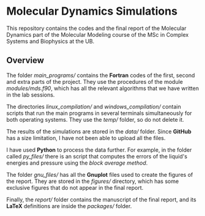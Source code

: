 # Molecular Dynamics Simulations

This repository contains the codes and the final report of the Molecular Dynamics part of the Molecular Modeling course of the MSc in Complex Systems and Biophysics at the UB.

## Overview

The folder *main_programs/* contains the **Fortran** codes of the first, second and extra parts of the project. They use the procedures of the module *modules/mds.f90*, which has all the relevant algorithms that we have written in the lab sessions.

The directories *linux_compilation/* and *windows_compilation/* contain scripts that run the main programs in several terminals simultaneously for both operating systems. They use the *temp/* folder, so do not delete it.

The results of the simulations are stored in the *data/* folder. Since **GitHub** has a size limitation, I have not been able to upload all the files.

I have used **Python** to process the data further. For example, in the folder called *py_files/* there is an script that computes the errors of the liquid's energies and pressure using the *block average method*.

The folder *gnu_files/* has all the **Gnuplot** files used to create the figures of the report. They are stored in the *figures/* directory, which has some exclusive figures that do not appear in the final report.

Finally, the *report/* folder contains the manuscript of the final report, and its **LaTeX** definitions are inside the *packages/* folder.
